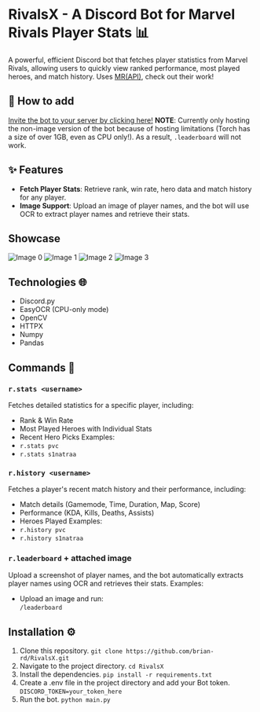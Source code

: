 # RivalsX - A Discord Bot for Marvel Rivals Player Stats 📊

A powerful, efficient Discord bot that fetches player statistics from Marvel Rivals, allowing users to quickly view ranked performance, most played heroes, and match history.
Uses [MR(API)](https://mrapi.org/), check out their work!

## 🤖 How to add
[Invite the bot to your server by clicking here!](https://discord.com/oauth2/authorize?client_id=1335330587510046751)
**NOTE**: Currently only hosting the non-image version of the bot because of hosting limitations (Torch has a size of over 1GB, even as CPU only!). As a result, `.leaderboard` will not work.

## ✨ Features
- **Fetch Player Stats**: Retrieve rank, win rate, hero data and match history for any player.
- **Image Support**: Upload an image of player names, and the bot will use OCR to extract player names and retrieve their stats.

## Showcase
![Image 0](https://i.imgur.com/jY3bf7C.png)
![Image 1](https://i.imgur.com/LWERmrD.png)
![Image 2](https://i.imgur.com/3BKTR2Y.png)
![Image 3](https://i.imgur.com/d66b5ly.png)

## Technologies 🌐

- Discord.py
- EasyOCR (CPU-only mode)
- OpenCV
- HTTPX
- Numpy
- Pandas

## Commands 📜
### `r.stats <username>`
Fetches detailed statistics for a specific player, including:
- Rank & Win Rate
- Most Played Heroes with Individual Stats
- Recent Hero Picks
Examples:
- `r.stats pvc`
- `r.stats s1natraa`

### `r.history <username>`
Fetches a player's recent match history and their performance, including:
- Match details (Gamemode, Time, Duration, Map, Score)
- Performance (KDA, Kills, Deaths, Assists)
- Heroes Played
Examples:
- `r.history pvc`
- `r.history s1natraa`

### `r.leaderboard` +  attached image
Upload a screenshot of player names, and the bot automatically extracts player names using OCR and retrieves their stats.
Examples:
- Upload an image and run:  
  `/leaderboard`

## Installation ⚙️
1. Clone this repository.
```git clone https://github.com/brian-rd/RivalsX.git```
2. Navigate to the project directory.
```cd RivalsX```
3. Install the dependencies.
```pip install -r requirements.txt```
4. Create a .env file in the project directory and add your Bot token.
```DISCORD_TOKEN=your_token_here```
5. Run the bot.
```python main.py```


